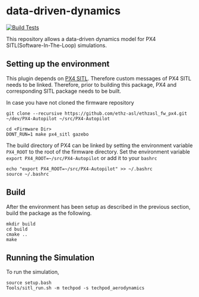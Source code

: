 # data-driven-dynamics
[![Build Tests](https://github.com/Jaeyoung-Lim/data-driven-dynamics/actions/workflows/build_test.yml/badge.svg)](https://github.com/Jaeyoung-Lim/data-driven-dynamics/actions/workflows/build_test.yml)

This repository allows a data-driven dynamics model for PX4 SITL(Software-In-The-Loop) simulations.

## Setting up the environment
This plugin depends on [PX4 SITL](https://github.com/PX4/PX4-SITL_gazebo). Therefore custom messages of PX4 SITL needs to be linked. Therefore, prior to building this package, PX4 and corresponding SITL package needs to be built.

In case you have not cloned the firmware repository
```
git clone --recursive https://github.com/ethz-asl/ethzasl_fw_px4.git ~/dev/PX4-Autopilot ~/src/PX4-Autopilot
```
```
cd <Firmware Dir>
DONT_RUN=1 make px4_sitl gazebo
```

The build directory of PX4 can be linked by setting the environment variable `PX4_ROOT` to the root of the firmware directory. Set the environment variable `export PX4_ROOT=~/src/PX4-Autopilot` or add it to your `bashrc`
```
echo "export PX4_ROOT=~/src/PX4-Autopilot" >> ~/.bashrc
source ~/.bashrc
```

## Build
After the environment has been setup as described in the previous section, build the package as the following.
```
mkdir build
cd build
cmake ..
make
```

## Running the Simulation
To run the simulation,
```
source setup.bash
Tools/sitl_run.sh -m techpod -s techpod_aerodynamics
```
